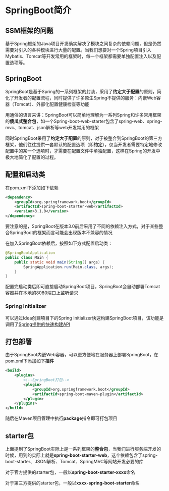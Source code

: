 # SpringBoot简介
## SSM框架的问题
基于Spring框架的Java项目开发确实解决了模块之间复杂的依赖问题，但是仍然需要对引入的各种模块进行大量的配置。当我们想要对一个Spring项目引入Mybatis、Tomcat等开发常用的框架时，每一个框架都需要单独配置注入以及配置选项等。

## SpringBoot
SpringBoot是基于Spring的一系列框架的封装，采用了**约定大于配置**的原则，简化了开发者的配置流程，同时提供了许多原生Spring不提供的服务：内嵌Web容器（Tomcat）、外部化配置健康检查等功能

用通俗的语言来讲：SpringBoot可以简单地理解为一系列Spring和许多常用框架的**傻瓜式整合包**，如一个Spring-boot-web-starter包含了spring-web、spring-mvc、tomcat、json解析等web开发常用的框架

同时SpringBoot采用了**约定大于配置**的原则，对于被整合到SpringBoot的第三方框架，他们往往提供一套默认的配置选项（即**约定**），仅当开发者需要特定地修改配置中的某一个选项时，才需要在配置文件中单独配置，这样在Spring的开发中极大地简化了配置的过程。

## 配置和启动类
在pom.xml下添加如下依赖
```XML
<dependency>
    <groupId>org.springframework.boot</groupId>
    <artifactId>spring-boot-starter-web</artifactId>
    <version>3.1.0</version>
</dependency>
```
要注意的是，SpringBoot在版本3.0前后采用了不同的依赖注入方式，对于某些整合SpringBoot的框架而言可能会出现版本不兼容的情况

在加入SpringBoot依赖后，按照如下方式配置启动类：
```Java
@SpringBootApplication
public class Main {
    public static void main(String[] args) {
        SpringApplication.run(Main.class, args);
    }
}
```
配置完启动类后即可直接启动SpringBoot项目，SpringBoot会自动部署Tomcat容器并在本地的8080端口上监听请求

### Spring Initializer
可以通过Idea创建项目下的Spring Initializer快速构建SpringBoot项目，该功能是调用了[Spring提供的快速构建API](https://start.spring.io/)

## 打包部署
由于SpringBoot内嵌Web容器，可以更方便地在服务器上部署SpringBoot，在pom.xml下添加如下**插件**
```XML
<build>
    <plugins>
        <!--SpringBoot打包-->
        <plugin>
            <groupId>org.springframework.boot</groupId>
            <artifactId>spring-boot-maven-plugin</artifactId>
        </plugin>
    </plugins>
</build>
```

随后在Maven项目管理中执行**package**指令即可打包项目

## starter包
上面提到了SpringBoot实际上是一系列框架的**整合包**，当我们进行服务端开发的时候，用到的实际上就是**spring-boot-starter-web**，这个依赖包含了spring-boot-starter、JSON解析、Tomcat、SpringMVC等网站开发必要的库

对于官方提供的starter包，一般以**spring-boot-starter-xxxx**命名

对于第三方提供的starter包，一般以**xxxx-spring-boot-starter**命名
